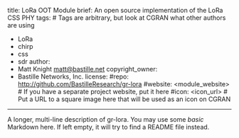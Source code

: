 title: LoRa OOT Module
brief: An open source implementation of the LoRa CSS PHY
tags: # Tags are arbitrary, but look at CGRAN what other authors are using
  - LoRa
  - chirp
  - css
  - sdr
author:
  - Matt Knight <matt@bastille.net>
copyright_owner:
  - Bastille Networks, Inc.
license:
#repo: http://github.com/BastilleResearch/gr-lora
#website: <module_website> # If you have a separate project website, put it here
#icon: <icon_url> # Put a URL to a square image here that will be used as an icon on CGRAN
---
A longer, multi-line description of gr-lora.
You may use some *basic* Markdown here.
If left empty, it will try to find a README file instead.
